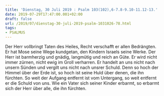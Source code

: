 ```yaml
---
title: 'Dienstag, 30 Juli 2019 : Psalm 103(102),6-7.8-9.10-11.12-13.'
date: 2019-07-29T17:47:00.001+02:00
draft: false
url: /2019/07/dienstag-30-juli-2019-psalm-1031026-78.html
tags: 
- PSALMUS
---
```


Der Herr vollbringt Taten des Heiles, Recht verschafft er allen Bedrängten. Er hat Mose seine Wege kundgetan, den Kindern Israels seine Werke. Der Herr ist barmherzig und gnädig, langmütig und reich an Güte. Er wird nicht immer zürnen, nicht ewig im Groll verharren. Er handelt an uns nicht nach unsern Sünden und vergilt uns nicht nach unsrer Schuld. Denn so hoch der Himmel über der Erde ist, so hoch ist seine Huld über denen, die ihn fürchten. So weit der Aufgang entfernt ist vom Untergang, so weit entfernt er die Schuld von uns. Wie ein Vater sich seiner Kinder erbarmt, so erbarmt sich der Herr über alle, die ihn fürchten.